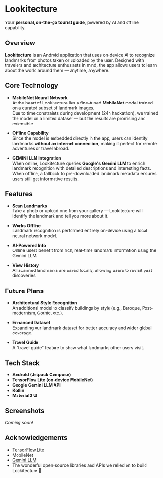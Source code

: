 # Lookitecture

Your **personal, on-the-go tourist guide**, powered by AI and offline capability.

## Overview

**Lookitecture** is an Android application that uses on-device AI to recognize landmarks from photos taken or uploaded by the user. Designed with travelers and architecture enthusiasts in mind, the app allows users to learn about the world around them — anytime, anywhere.

## Core Technology

- **MobileNet Neural Network**  
  At the heart of Lookitecture lies a fine-tuned **MobileNet** model trained on a curated subset of landmark images.  
  Due to time constraints during development (24h hackathon), we trained the model on a limited dataset — but the results are promising and extensible.

- **Offline Capability**  
  Since the model is embedded directly in the app, users can identify landmarks **without an internet connection**, making it perfect for remote adventures or travel abroad.

- **GEMINI LLM Integration**  
  When online, Lookitecture queries **Google's Gemini LLM** to enrich landmark recognition with detailed descriptions and interesting facts.  
  When offline, a fallback to pre-downloaded landmark metadata ensures users still get informative results.

## Features

- **Scan Landmarks**  
  Take a photo or upload one from your gallery — Lookitecture will identify the landmark and tell you more about it.

- **Works Offline**  
  Landmark recognition is performed entirely on-device using a local neural network model.

- **AI-Powered Info**  
  Online users benefit from rich, real-time landmark information using the Gemini LLM.

- **View History**  
  All scanned landmarks are saved locally, allowing users to revisit past discoveries.

## Future Plans

- **Architectural Style Recognition**  
  An additional model to classify buildings by style (e.g., Baroque, Post-modernism, Gothic, etc.).

- **Enhanced Dataset**  
  Expanding our landmark dataset for better accuracy and wider global coverage.

- **Travel Guide**  
  A “travel guide” feature to show what landmarks other users visit.

## Tech Stack

- **Android (Jetpack Compose)**  
- **TensorFlow Lite (on-device MobileNet)**  
- **Google Gemini LLM API**  
- **Kotlin**  
- **Material3 UI**  

## Screenshots

*Coming soon!*

## Acknowledgements

- [TensorFlow Lite](https://www.tensorflow.org/lite)
- [MobileNet](https://github.com/tensorflow/models/tree/master/research/slim/nets/mobilenet)
- [Gemini LLM](https://deepmind.google/technologies/gemini/)
- The wonderful open-source libraries and APIs we relied on to build Lookitecture 💙

